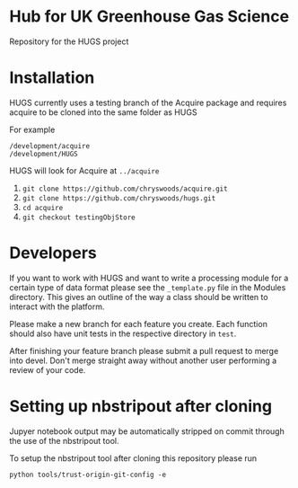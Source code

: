 # Hub for UK Greenhouse Gas Science
Repository for the HUGS project

# Installation
HUGS currently uses a testing branch of the Acquire package and requires acquire to be cloned into the same folder as HUGS

For example 

```
/development/acquire
/development/HUGS
```

HUGS will look for Acquire at `../acquire`

1. `git clone https://github.com/chryswoods/acquire.git`
2. `git clone https://github.com/chryswoods/hugs.git`
3. `cd acquire`
4. `git checkout testingObjStore`


# Developers
If you want to work with HUGS and want to write a processing module for a certain type of data format please see the `_template.py` file in the Modules directory. This gives an outline of the way a class should be written to interact with the platform.

Please make a new branch for each feature you create. Each function should also have unit tests in the respective directory
in `test`.

After finishing your feature branch please submit a pull request to merge into devel. Don't merge straight away without another
user performing a review of your code.

# Setting up nbstripout after cloning
Jupyer notebook output may be automatically stripped on commit through the use of the nbstripout tool.

To setup the nbstripout tool after cloning this repository please run

`python tools/trust-origin-git-config -e`

